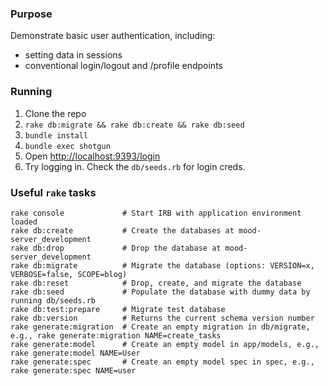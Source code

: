 ### Purpose
Demonstrate basic user authentication, including:

* setting data in sessions
* conventional login/logout and /profile endpoints

### Running
1. Clone the repo
2. `rake db:migrate && rake db:create && rake db:seed`
3. `bundle install`
4. `bundle exec shotgun`
5. Open [http://localhost:9393/login](http://localhost:9393/login)
6. Try logging in. Check the `db/seeds.rb` for login creds.


### Useful `rake` tasks
```text
rake console             # Start IRB with application environment loaded
rake db:create           # Create the databases at mood-server_development
rake db:drop             # Drop the database at mood-server_development
rake db:migrate          # Migrate the database (options: VERSION=x, VERBOSE=false, SCOPE=blog)
rake db:reset            # Drop, create, and migrate the database
rake db:seed             # Populate the database with dummy data by running db/seeds.rb
rake db:test:prepare     # Migrate test database
rake db:version          # Returns the current schema version number
rake generate:migration  # Create an empty migration in db/migrate, e.g., rake generate:migration NAME=create_tasks
rake generate:model      # Create an empty model in app/models, e.g., rake generate:model NAME=User
rake generate:spec       # Create an empty model spec in spec, e.g., rake generate:spec NAME=user
```

